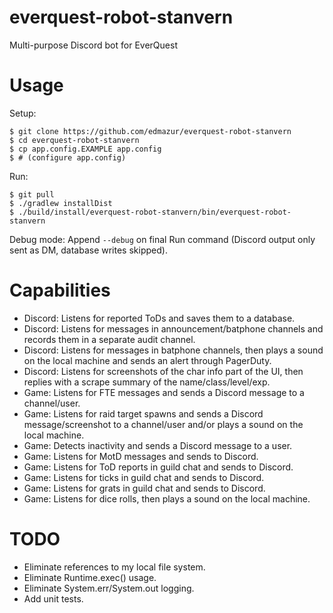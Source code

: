 # everquest-robot-stanvern
Multi-purpose Discord bot for EverQuest

# Usage

Setup:

```
$ git clone https://github.com/edmazur/everquest-robot-stanvern
$ cd everquest-robot-stanvern
$ cp app.config.EXAMPLE app.config
$ # (configure app.config)
```

Run:

```
$ git pull
$ ./gradlew installDist
$ ./build/install/everquest-robot-stanvern/bin/everquest-robot-stanvern
```

Debug mode: Append `--debug` on final Run command (Discord output only sent as DM, database writes skipped).

# Capabilities
- Discord: Listens for reported ToDs and saves them to a database.
- Discord: Listens for messages in announcement/batphone channels and records them in a separate audit channel.
- Discord: Listens for messages in batphone channels, then plays a sound on the local machine and sends an alert through PagerDuty.
- Discord: Listens for screenshots of the char info part of the UI, then replies with a scrape summary of the name/class/level/exp.
- Game: Listens for FTE messages and sends a Discord message to a channel/user.
- Game: Listens for raid target spawns and sends a Discord message/screenshot to a channel/user and/or plays a sound on the local machine.
- Game: Detects inactivity and sends a Discord message to a user.
- Game: Listens for MotD messages and sends to Discord.
- Game: Listens for ToD reports in guild chat and sends to Discord.
- Game: Listens for ticks in guild chat and sends to Discord.
- Game: Listens for grats in guild chat and sends to Discord.
- Game: Listens for dice rolls, then plays a sound on the local machine.

# TODO
- Eliminate references to my local file system.
- Eliminate Runtime.exec() usage.
- Eliminate System.err/System.out logging.
- Add unit tests.
